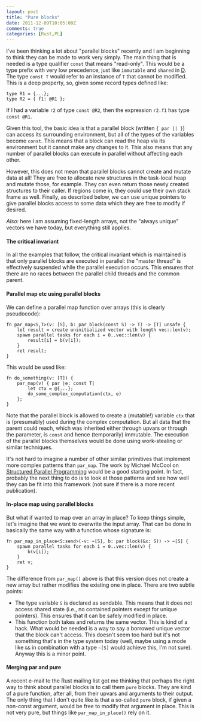 ```yaml
---
layout: post
title: "Pure blocks"
date: 2011-12-09T10:05:00Z
comments: true
categories: [Rust,PL]
---
```


I've been thinking a lot about "parallel blocks" recently and I am
beginning to think they can be made to work very simply.  The main
thing that is needed is a type qualifier `const` that means
"read-only".  This would be a type prefix with very low precedence,
just like `immutable` and `shared` in [D][D].  The type `const T`
would refer to an instance of `T` that cannot be modified.  This is a
deep property, so, given some record types defined like:

    type R1 = {...};
    type R2 = { f1: @R1 };
    
If I had a variable `r2` of type `const @R2`, then the expression
`r2.f1` has type `const @R1`.  

[D]: http://d-programming-language.org/

Given this tool, the basic idea is that a parallel block (written `{
par || }`) can access its surrounding environment, but all of the
types of the variables become `const`.  This means that a block can
read the heap via its environment but it cannot make any changes to
it.  This also means that any number of parallel blocks can execute in
parallel without affecting each other.

However, this does not mean that parallel blocks cannot create and
mutate data at all!  They are free to allocate new structures in the
task-local heap and mutate those, for example.  They can even return
those newly created structures to their caller.  If regions come in,
they could use their own stack frame as well.  Finally, as described
below, we can use unique pointers to give parallel blocks access to
some data which they are free to modify if desired.

*Also:* here I am assuming fixed-length arrays, not the "always
unique" vectors we have today, but everything still applies.

#### The critical invariant

In all the examples that follow, the critical invariant which is
maintained is that only parallel blocks are executed in parallel: the
"master thread" is effectively suspended while the parallel execution
occurs.  This ensures that there are no races between the parallel
child threads and the common parent.

#### Parallel map etc using parallel blocks

We can define a parallel map function over arrays (this is clearly pseudocode):

    fn par_map<S,T>(v: [S], b: par block(const S) -> T) -> [T] unsafe {
        let result = create uninitialized vector with length vec::len(v);
        spawn parallel tasks for each i = 0..vec::len(v) {
            result[i] = b(v[i]);
        }
        ret result;
    }
    
This would be used like:

    fn do_something(v: [T]) {
        par_map(v) { par |e: const T|
            let ctx = @{...};
            do_some_complex_computation(ctx, e)
        };
    }
    
Note that the parallel block is allowed to create a (mutable!)
variable `ctx` that is (presumably) used during the complex
computation.  But all data that the parent could reach, which was
inherited either through upvars or through the parameter, is `const`
and hence (temporarily) immutable. The execution of the parallel
blocks themselves would be done using work-stealing or similar
techniques.  

It's not hard to imagine a number of other similar primitives that
implement more complex patterns than `par_map`. The work by Michael
McCool on [Structured Parallel Programming][spp] would be a good
starting point.  In fact, probably the next thing to do is to look at
those patterns and see how well they can be fit into this framework
(not sure if there is a more recent publication).

[spp]: http://www.usenix.org/events/hotpar10/tech/techAbstracts.html#McCool

#### In-place map using parallel blocks

But what if wanted to map over an array in place?  To keep things simple,
let's imagine that we want to overwrite the input array.  That can be done
in basically the same way with a function whose signature is:

    fn par_map_in_place<S:send>(-v: ~[S], b: par block(&x: S)) -> ~[S] {
        spawn parallel tasks for each i = 0..vec::len(v) {
            b(v[i]);
        }
        ret v;
    }

The difference from `par_map()` above is that this version does not
create a new array but rather modifies the existing one in place.
There are two subtle points:

- The type variable `S` is declared as sendable.  This means that it
  does not access shared state (i.e., no contained pointers except for
  unique pointers).  This ensures that it can be safely modified in
  place.
- This function both takes and returns the same vector.  This is kind
  of a hack.  What would be needed is a way to say a borrowed unique
  vector that the block can't access.  This doesn't seem too hard but
  it's not something that's in the type system today (well, maybe
  using a mode like `&&` in combination with a type `~[S]` would
  achieve this, I'm not sure). Anyway this is a minor point.

#### Merging par and pure

A recent e-mail to the Rust mailing list got me thinking that perhaps
the right way to think about parallel blocks is to call them `pure`
blocks.  They are kind of a pure function, after all, from their
upvars and arguments to their output.  The only thing that I don't
quite like is that a so-called `pure` block, if given a non-const
argument, would be free to modify that argument in place.  This is not
very pure, but things like `par_map_in_place()` rely on it.
